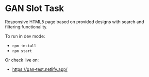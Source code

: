 # GAN Slot Task

Responsive HTML5 page based on provided designs with search and filtering functionality.

To run in dev mode:

- `npm install`
- `npm start`

Or check live on:

- https://gan-test.netlify.app/
